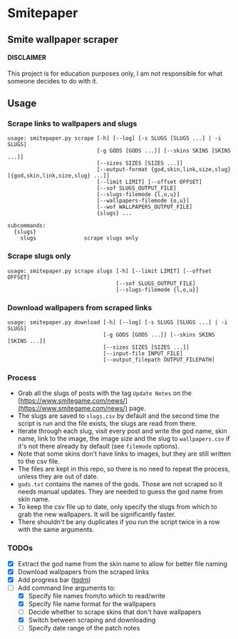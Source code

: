 # Smitepaper
## Smite wallpaper scraper

#### DISCLAIMER
This project is for education purposes only, I am not responsible for what someone decides to do with it.

## Usage

### Scrape links to wallpapers and slugs
```
usage: smitepaper.py scrape [-h] [--log] [-s SLUGS [SLUGS ...] | -i SLUGS]
                            [-g GODS [GODS ...]] [--skins SKINS [SKINS ...]]
                            [--sizes SIZES [SIZES ...]]
                            [--output-format {god,skin,link,size,slug} [{god,skin,link,size,slug} ...]]
                            [--limit LIMIT] [--offset OFFSET]
                            [--sof SLUGS_OUTPUT_FILE]
                            [--slugs-filemode {l,o,u}]
                            [--wallpapers-filemode {o,u}]
                            [--wof WALLPAPERS_OUTPUT_FILE]
                            {slugs} ...

subcommands:
  {slugs}
    slugs               scrape slugs only
```

### Scrape slugs only
```
usage: smitepaper.py scrape slugs [-h] [--limit LIMIT] [--offset OFFSET]
                                  [--sof SLUGS_OUTPUT_FILE]
                                  [--slugs-filemode {l,o,u}]
```

### Download wallpapers from scraped links
```
usage: smitepaper.py download [-h] [--log] [-s SLUGS [SLUGS ...] | -i SLUGS]
                              [-g GODS [GODS ...]] [--skins SKINS [SKINS ...]]
                              [--sizes SIZES [SIZES ...]]
                              [--input-file INPUT_FILE]
                              [--output_filepath OUTPUT_FILEPATH]
```

### Process
- Grab all the slugs of posts with the tag `Update Notes` on the [https://www.smitegame.com/news/](https://www.smitegame.com/news/) page.
- The slugs are saved to `slugs.csv` by default and the second time the script is run and the file exists, the slugs are read from there.
- Iterate through each slug, visit every post and write the god name, skin name, link to the image, the image size and the slug to `wallpapers.csv` if it's not there already by default (see `filemode` options).
- Note that some skins don't have links to images, but they are still written to the csv file.
- The files are kept in this repo, so there is no need to repeat the process, unless they are out of date.
- `gods.txt` contains the names of the gods. Those are not scraped so it needs manual updates. They are needed to guess the god name from skin name.
- To keep the csv file up to date, only specify the slugs from which to grab the new wallpapers. It will be significantly faster.
- There shouldn't be any duplicates if you run the script twice in a row with the same arguments.

### TODOs
- [x] Extract the god name from the skin name to allow for better file naming
- [x] Download wallpapers from the scraped links
- [x] Add progress bar ([tqdm](https://github.com/tqdm/tqdm))
- [ ] Add command line arguments to:
    - [x] Specify file names from/to which to read/write
    - [x] Specify file name format for the wallpapers
    - [ ] Decide whether to scrape skins that don't have wallpapers
    - [x] Switch between scraping and downloading
    - [ ] Specify date range of the patch notes
